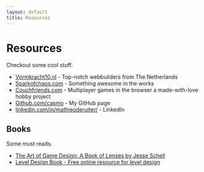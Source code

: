 ```yaml
---
layout: default
title: Resources
---
```


# Resources

Checkout some cool stuff.

* <a href="https://vormkracht10.nl" target="_blank">Vormkracht10.nl</a> - Top-notch webbuilders from The Netherlands
* <a href="https://sparkofchaos.com" target="_blank">Sparkofchaos.com</a> - Something awesome in the works
* <a href="https://couchfriends.com" target="_blank">Couchfriends.com</a> - Multiplayer games in the browser a made-with-love hobby project
* <a href="https://github.com/casmo" target="_blank">Github.com/casmo</a> - My GitHub page
* <a href="https://www.linkedin.com/in/mathieuderuiter/" target="_blank">linkedin.com/in/mathieuderuiter/</a> - LinkedIn

## Books

Some must reads.

* <a href="https://www.amazon.com/Art-Game-Design-Lenses-Third-dp-1138632058/dp/1138632058">The Art of Game Design: A Book of Lenses by Jesse Schell</a>
* <a href="https://book.leveldesignbook.com/">Level Design Book - Free online resource for level design</a>
